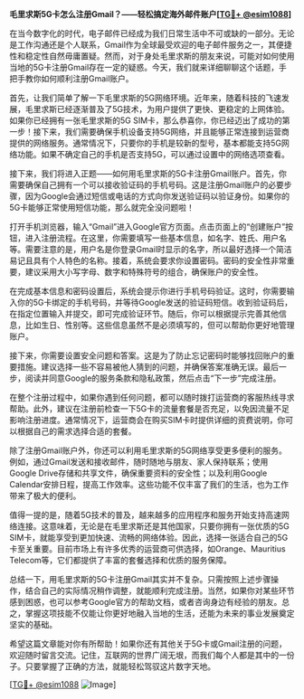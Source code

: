 **毛里求斯5G卡怎么注册Gmail？——轻松搞定海外邮件账户[[TG💪+ @esim1088](https://t.me/s/esim1088)]**

在当今数字化的时代，电子邮件已经成为我们日常生活中不可或缺的一部分。无论是工作沟通还是个人联系，Gmail作为全球最受欢迎的电子邮件服务之一，其便捷性和稳定性自然毋庸置疑。然而，对于身处毛里求斯的朋友来说，可能对如何使用当地的5G卡注册Gmail存在一定的疑惑。今天，我们就来详细聊聊这个话题，手把手教你如何顺利注册Gmail账户。

首先，让我们简单了解一下毛里求斯的5G网络环境。近年来，随着科技的飞速发展，毛里求斯已经逐渐普及了5G技术，为用户提供了更快、更稳定的上网体验。如果你已经拥有一张毛里求斯的5G SIM卡，那么恭喜你，你已经迈出了成功的第一步！接下来，我们需要确保手机设备支持5G网络，并且能够正常连接到运营商提供的网络服务。通常情况下，只要你的手机是较新的型号，基本都能支持5G网络功能。如果不确定自己的手机是否支持5G，可以通过设置中的网络选项查看。

接下来，我们将进入正题——如何用毛里求斯的5G卡注册Gmail账户。首先，你需要确保自己拥有一个可以接收验证码的手机号码。这是注册Gmail账户的必要步骤，因为Google会通过短信或电话的方式向你发送验证码以验证身份。如果你的5G卡能够正常使用短信功能，那么就完全没问题啦！

打开手机浏览器，输入“Gmail”进入Google官方页面。点击页面上的“创建账户”按钮，进入注册流程。在这里，你需要填写一些基本信息，如名字、姓氏、用户名等。需要注意的是，用户名是你登录Gmail时显示的名字，所以最好选择一个简洁易记且具有个人特色的名称。接着，系统会要求你设置密码。密码的安全性非常重要，建议采用大小写字母、数字和特殊符号的组合，确保账户的安全性。

在完成基本信息和密码设置后，系统会提示你进行手机号码验证。这时，你需要输入你的5G卡绑定的手机号码，并等待Google发送的验证码短信。收到验证码后，在指定位置输入并提交，即可完成验证环节。随后，你可以根据提示完善其他信息，比如生日、性别等。这些信息虽然不是必须填写的，但可以帮助你更好地管理账户。

接下来，你需要设置安全问题和答案。这是为了防止忘记密码时能够找回账户的重要措施。建议选择一些不容易被他人猜到的问题，并确保答案准确无误。最后一步，阅读并同意Google的服务条款和隐私政策，然后点击“下一步”完成注册。

在整个注册过程中，如果你遇到任何问题，都可以随时拨打运营商的客服热线寻求帮助。此外，建议在注册前检查一下5G卡的流量套餐是否充足，以免因流量不足影响注册进度。通常情况下，运营商会在购买SIM卡时提供详细的资费说明，你可以根据自己的需求选择合适的套餐。

除了注册Gmail账户外，你还可以利用毛里求斯的5G网络享受更多便利的服务。例如，通过Gmail发送和接收邮件，随时随地与朋友、家人保持联系；使用Google Drive存储和共享文件，确保重要资料的安全性；以及利用Google Calendar安排日程，提高工作效率。这些功能不仅丰富了我们的生活，也为工作带来了极大的便利。

值得一提的是，随着5G技术的普及，越来越多的应用程序和服务开始支持高速网络连接。这意味着，无论是在毛里求斯还是其他国家，只要你拥有一张优质的5G SIM卡，就能享受到更加快速、流畅的网络体验。因此，选择一张适合自己的5G卡至关重要。目前市场上有许多优秀的运营商可供选择，如Orange、Mauritius Telecom等，它们都提供了丰富的套餐选择和优质的服务保障。

总结一下，用毛里求斯的5G卡注册Gmail其实并不复杂。只需按照上述步骤操作，结合自己的实际情况稍作调整，就能顺利完成注册。当然，如果你对某些环节感到困惑，也可以参考Google官方的帮助文档，或者咨询身边有经验的朋友。总之，掌握这项技能不仅能让你更好地融入当地的生活，还能为未来的事业发展奠定坚实的基础。

希望这篇文章能对你有所帮助！如果你还有其他关于5G卡或Gmail注册的问题，欢迎随时留言交流。记住，互联网的世界广阔无垠，而我们每个人都是其中的一份子。只要掌握了正确的方法，就能轻松驾驭这片数字天地。

[[TG💪+ @esim1088](https://t.me/s/esim1088) ![Image](https://i.postimg.cc/4NQfJmqS/Snipaste-2025-05-13-00-14-12.png)]
